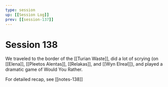 ```yaml
---
type: session
up: [[Session Log]]
prev: [[session-137]]
---
```


# Session 138

We traveled to the border of the [[Turian Waste]], did a lot of scrying (on [[Elena]], [[Pleetos Alentas]], [[Relakas]], and [[Wyn Elreal]]), and played a dramatic game of Would You Rather.

For detailed recap, see [[notes-138]]